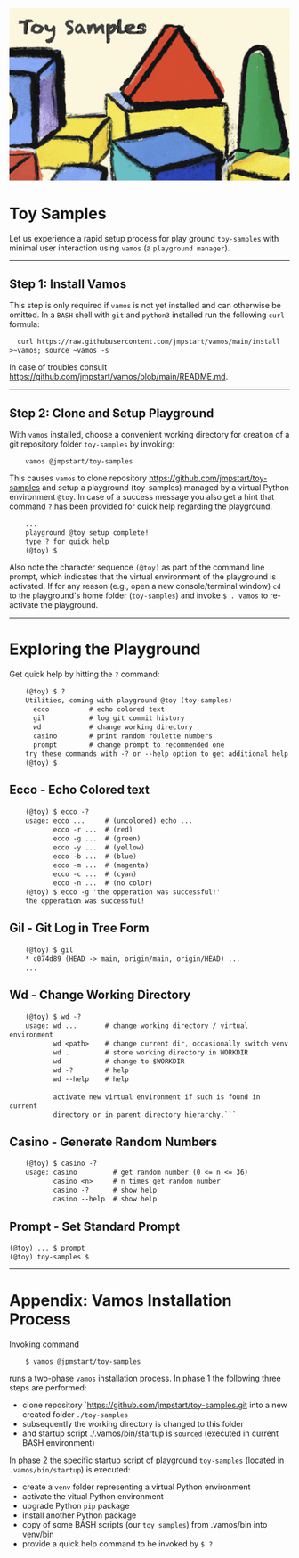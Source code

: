 ![Vamos](./.vamos/toy-samples.jpg)

# Toy Samples

Let us experience a rapid setup process for play ground `toy-samples` with minimal user
interaction using `vamos` (a `playground manager`).

--------------------------------------------------------------------------------

## Step 1: Install Vamos

This step is only required if `vamos` is not yet installed and can otherwise be omitted.
In a `BASH` shell with `git` and `python3` installed run the following `curl` formula:

```
  curl https://raw.githubusercontent.com/jmpstart/vamos/main/install >~vamos; source ~vamos -s
```
In case of troubles consult https://github.com/jmpstart/vamos/blob/main/README.md.

--------------------------------------------------------------------------------


## Step 2: Clone and Setup Playground

With `vamos` installed, choose a convenient working directory for creation of a
git repository folder `toy-samples` by invoking:

```
    vamos @jmpstart/toy-samples
```

This causes `vamos` to clone repository https://github.com/jmpstart/toy-samples
and setup a playground (toy-samples) managed by a virtual Python environment
`@toy`. In case of a success message you also get a hint
that command `?` has been provided for quick help regarding the playground.

```
    ...
    playground @toy setup complete!
    type ? for quick help
    (@toy) $
```

Also note the character sequence `(@toy)` as part of the command line prompt, which indicates
that the virtual environment of the playground is activated.
If for any reason (e.g., open a new console/terminal window) `cd` to the playground's home
folder (`toy-samples`) and invoke `$ . vamos` to re-activate the playground.

--------------------------------------------------------------------------------

# Exploring the Playground

Get quick help by hitting the `?` command:

```
    (@toy) $ ?
    Utilities, coming with playground @toy (toy-samples)
      ecco          # echo colored text
      gil           # log git commit history
      wd            # change working directory
      casino        # print random roulette numbers
      prompt        # change prompt to recommended one
    try these commands with -? or --help option to get additional help
    (@toy) $
```

## Ecco - Echo Colored text

```
    (@toy) $ ecco -?
    usage: ecco ...     # (uncolored) echo ...
           ecco -r ...  # (red)
           ecco -g ...  # (green)
           ecco -y ...  # (yellow)
           ecco -b ...  # (blue)
           ecco -m ...  # (magenta)
           ecco -c ...  # (cyan)
           ecco -n ...  # (no color)    
    (@toy) $ ecco -g 'the opperation was successful!'
    the opperation was successful!
```


## Gil - Git Log in Tree Form

```
    (@toy) $ gil
    * c074d89 (HEAD -> main, origin/main, origin/HEAD) ...
    ...
```


## Wd - Change Working Directory

```
    (@toy) $ wd -?
    usage: wd ...       # change working directory / virtual environment
           wd <path>    # change current dir, occasionally switch venv
           wd .         # store working directory in WORKDIR
           wd           # change to $WORKDIR
           wd -?        # help
           wd --help    # help

           activate new virtual environment if such is found in current
           directory or in parent directory hierarchy.```
```

## Casino - Generate Random Numbers

```
    (@toy) $ casino -?
    usage: casino         # get random number (0 <= n <= 36)
           casino <n>     # n times get random number
           casino -?      # show help
           casino --help  # show help
```

## Prompt - Set Standard Prompt

```
(@toy) ... $ prompt
(@toy) toy-samples $
```

--------------------------------------------------------------------------------

# Appendix: Vamos Installation Process

Invoking command

```
    $ vamos @jpmstart/toy-samples
```

runs a two-phase `vamos` installation process. In phase 1 the following three steps are performed:

* clone repository ´https://github.com/jmpstart/toy-samples.git into a new created folder `./toy-samples`
* subsequently the working directory is changed to this folder
* and startup script ./.vamos/bin/startup is `sourced` (executed in current BASH environment)

In phase 2 the specific startup script of
playground `toy-samples` (located in `.vamos/bin/startup`) is executed:

* create a `venv` folder representing a virtual Python environment
* activate the vitual Python environment
* upgrade Python `pip` package
* install another Python package
* copy of some BASH scripts (our `toy samples`) from .vamos/bin into venv/bin
* provide a quick help command to be invoked by `$ ?`
